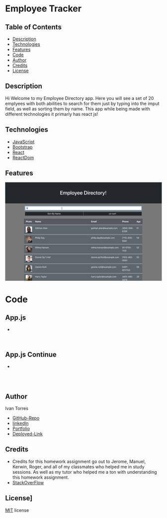# Employee Tracker



## Table of Contents
* [Description](#Description)
* [Technologies](#Technologies)
* [Features](#Features)
* [Code](#Code)
* [Author](#Author)
* [Credits](#Credits)
* [License](#License)

## Description 
Hi Welcome to my Employee Directory app. Here you will see a set of 20 emplyees with both abilities to search for them just by typing into the imput field, as well as sorting them by name. This app while being made with different technologies it primarly has react js!



## Technologies
* [JavaScript](https://www.w3schools.com/js/)
* [Bootstrap](https://getbootstrap.com/)
* [React](https://reactjs.org/)
* [ReactDom](https://reactjs.org/docs/react-dom.html)


## Features
![GIF](./Employee.gif)

# Code

## App.js

*  
```


  ```

## App.js Continue
* 

```

  

```



## Author
Ivan Torres
* [GitHub-Repo](https://github.com/IvanTorresMia/Employee-Directory-itorres/tree/main/employee-directory-itorres)
* [linkedIn](www.linkedin.com/in/ivan-torres-0828931b2)
* [Portfolio](https://ivantorresmia.github.io/IvanTorres-portfolio/)
* [Deployed-Link]()

## Credits
* Credits for this homework assignment go out to Jerome, Manuel, Kerwin, Roger, and all of my classmates who helped me in study sessions. As well as my tutor who helped me a ton with understanding this homework assignment. 
* [StackOverFlow](https://stackoverflow.com/)




## License]
[MIT](https://choosealicense.com/licenses/mit/#) license 